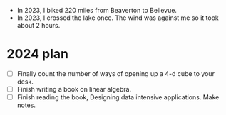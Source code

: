- In 2023, I biked 220 miles from Beaverton to Bellevue.
- In 2023, I crossed the lake once. The wind was against me so it took about 2 hours.

# 2024 plan
- [ ] Finally count the number of ways of opening up a 4-d cube to your desk.
- [ ] Finish writing a book on linear algebra.
- [ ] Finish reading the book, Designing data intensive applications. Make notes.

